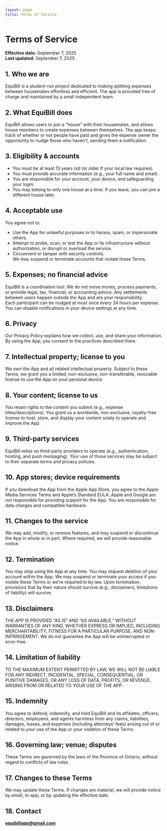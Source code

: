 ```yaml
---
layout: page
title: Terms of Service
---
```


<link rel="stylesheet" href="/legal-site/assets/css/custom.css">

# Terms of Service
**Effective date:** September 7, 2025  
**Last updated:** September 7, 2025

## 1. Who we are
EquiBill is a student-run project dedicated to making splitting expenses between housemates effortless and efficient. The app is provided free of charge and maintained by a small independent team.

## 2. What EquiBill does
EquiBill allows users to join a “house” with their housemates, and allows house members to create expenses between themselves. The app keeps track of whether or not people have paid and gives the expense owner the opportunity to nudge those who haven’t, sending them a notification.

## 3. Eligibility & accounts
- You must be at least 13 years old (or older if your local law requires).
- You must provide accurate information (e.g., your full name and email).
- You are responsible for your account, your device, and safeguarding your login.
- You may belong to only one house at a time. If you leave, you can join a different house later.

## 4. Acceptable use
You agree not to:
- Use the App for unlawful purposes or to harass, spam, or impersonate others.
- Attempt to probe, scan, or test the App or its infrastructure without authorization, or disrupt or overload the service.
- Circumvent or tamper with security controls.  
We may suspend or terminate accounts that violate these Terms.

## 5. Expenses; no financial advice
EquiBill is a coordination tool. We do not move money, process payments, or provide legal, tax, financial, or accounting advice. Any settlements between users happen outside the App and are your responsibility.  
Each participant can be nudged at most once every 24 hours per expense. You can disable notifications in your device settings at any time.

## 6. Privacy
Our Privacy Policy explains how we collect, use, and share your information. By using the App, you consent to the practices described there.

## 7. Intellectual property; license to you
We own the App and all related intellectual property. Subject to these Terms, we grant you a limited, non-exclusive, non-transferable, revocable license to use the App on your personal device.

## 8. Your content; license to us
You retain rights to the content you submit (e.g., expense titles/descriptions). You grant us a worldwide, non-exclusive, royalty-free license to host, store, and display your content solely to operate and improve the App.

## 9. Third-party services
EquiBill relies on third-party providers to operate (e.g., authentication, hosting, and push messaging). Your use of those services may be subject to their separate terms and privacy policies.

## 10. App stores; device requirements
If you download the App from the Apple App Store, you agree to the Apple Media Services Terms and Apple’s Standard EULA. Apple and Google are not responsible for providing support for the App. You are responsible for data charges and compatible hardware.

## 11. Changes to the service
We may add, modify, or remove features, and may suspend or discontinue the App in whole or in part. Where required, we will provide reasonable notice.

## 12. Termination
You may stop using the App at any time. You may request deletion of your account within the App. We may suspend or terminate your access if you violate these Terms or we’re required to by law. Upon termination, provisions that by their nature should survive (e.g., disclaimers, limitations of liability) will survive.

## 13. Disclaimers
THE APP IS PROVIDED “AS IS” AND “AS AVAILABLE,” WITHOUT WARRANTIES OF ANY KIND, WHETHER EXPRESS OR IMPLIED, INCLUDING MERCHANTABILITY, FITNESS FOR A PARTICULAR PURPOSE, AND NON-INFRINGEMENT. We do not guarantee the App will be uninterrupted or error-free.

## 14. Limitation of liability
TO THE MAXIMUM EXTENT PERMITTED BY LAW, WE WILL NOT BE LIABLE FOR ANY INDIRECT, INCIDENTAL, SPECIAL, CONSEQUENTIAL, OR PUNITIVE DAMAGES, OR ANY LOSS OF DATA, PROFITS, OR REVENUE, ARISING FROM OR RELATED TO YOUR USE OF THE APP.

## 15. Indemnity
You agree to defend, indemnify, and hold EquiBill and its affiliates, officers, directors, employees, and agents harmless from any claims, liabilities, damages, losses, and expenses (including attorneys’ fees) arising out of or related to your use of the App or your violation of these Terms.

## 16. Governing law; venue; disputes
These Terms are governed by the laws of the Province of Ontario, without regard to conflicts of law rules.

## 17. Changes to these Terms
We may update these Terms. If changes are material, we will provide notice by email, in-app, or by updating the effective date.

## 18. Contact
**equibillapp@gmail.com**
